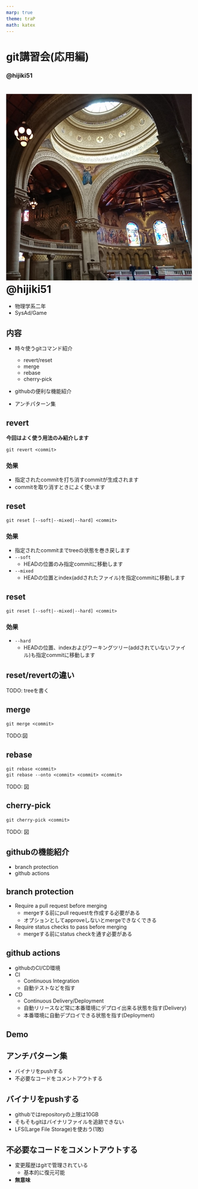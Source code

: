 ```yaml
---
marp: true
theme: traP
math: katex
---
```


<!--
headingDivider: 2
-->

<!--
class: slides
-->

# git講習会(応用編)



<!--
_class: title
-->

### @hijiki51



# ![](images/icon.JPG) @hijiki51

<!--
_class: user
-->

- 物理学系二年
- SysAd/Game
  
## 内容
- 時々使うgitコマンド紹介
  - revert/reset
  - merge
  - rebase
  - cherry-pick

- githubの便利な機能紹介
- アンチパターン集


## revert
**今回はよく使う用法のみ紹介します**
```
git revert <commit>
```
### 効果
- 指定されたcommitを打ち消すcommitが生成されます
- commitを取り消すときによく使います



## reset
```
git reset [--soft|--mixed|--hard] <commit>
```

### 効果
- 指定されたcommitまでtreeの状態を巻き戻します
- `--soft`
  - HEADの位置のみ指定commitに移動します
- `--mixed`
  - HEADの位置とindex(addされたファイル)を指定commitに移動します


## reset
```
git reset [--soft|--mixed|--hard] <commit>
```

### 効果

- `--hard`
  - HEADの位置、indexおよびワーキングツリー(addされていないファイル)も指定commitに移動します


## reset/revertの違い

TODO: treeを書く

## merge

```
git merge <commit>
```

TODO:図

## rebase

```
git rebase <commit>
git rebase --onto <commit> <commit> <commit>
```

TODO: 図

## cherry-pick

```
git cherry-pick <commit>
```

TODO: 図


## git**hub**の機能紹介
- branch protection
- github actions


## branch protection

- Require a pull request before merging
  - mergeする前にpull requestを作成する必要がある
  - オプションとしてapproveしないとmergeできなくできる
- Require status checks to pass before merging
  - mergeする前にstatus checkを通す必要がある

## github actions
- githubのCI/CD環境
- CI
  - Continuous Integration
  - 自動テストなどを指す
- CD
  - Continuous Delivery/Deployment
  - 自動リリースなど常に本番環境にデプロイ出来る状態を指す(Delivery)
  - 本番環境に自動デプロイできる状態を指す(Deployment)


## Demo


## アンチパターン集
- バイナリをpushする
- 不必要なコードをコメントアウトする


## バイナリをpushする

- githubではrepositoryの上限は10GB
- そもそもgitはバイナリファイルを追跡できない
- LFS(Large File Storage)を使おう(1敗)


## 不必要なコードをコメントアウトする

- 変更履歴はgitで管理されている
  - 基本的に復元可能
- **無意味**
